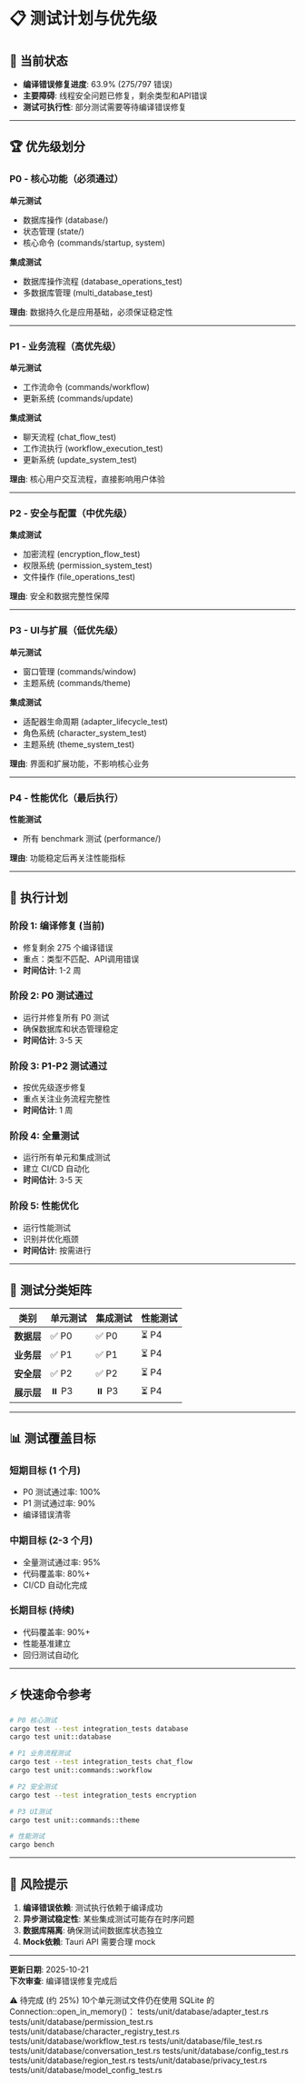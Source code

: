 # 📋 测试计划与优先级

## 🎯 当前状态
- **编译错误修复进度**: 63.9% (275/797 错误)
- **主要障碍**: 线程安全问题已修复，剩余类型和API错误
- **测试可执行性**: 部分测试需要等待编译错误修复

---

## 🏆 优先级划分

### P0 - 核心功能（必须通过）
**单元测试**
- 数据库操作 (database/)
- 状态管理 (state/)
- 核心命令 (commands/startup, system)

**集成测试**
- 数据库操作流程 (database_operations_test)
- 多数据库管理 (multi_database_test)

**理由**: 数据持久化是应用基础，必须保证稳定性

---

### P1 - 业务流程（高优先级）
**单元测试**
- 工作流命令 (commands/workflow)
- 更新系统 (commands/update)

**集成测试**
- 聊天流程 (chat_flow_test)
- 工作流执行 (workflow_execution_test)
- 更新系统 (update_system_test)

**理由**: 核心用户交互流程，直接影响用户体验

---

### P2 - 安全与配置（中优先级）
**集成测试**
- 加密流程 (encryption_flow_test)
- 权限系统 (permission_system_test)
- 文件操作 (file_operations_test)

**理由**: 安全和数据完整性保障

---

### P3 - UI与扩展（低优先级）
**单元测试**
- 窗口管理 (commands/window)
- 主题系统 (commands/theme)

**集成测试**
- 适配器生命周期 (adapter_lifecycle_test)
- 角色系统 (character_system_test)
- 主题系统 (theme_system_test)

**理由**: 界面和扩展功能，不影响核心业务

---

### P4 - 性能优化（最后执行）
**性能测试**
- 所有 benchmark 测试 (performance/)

**理由**: 功能稳定后再关注性能指标

---

## 📅 执行计划

### 阶段 1: 编译修复 (当前)
- 修复剩余 275 个编译错误
- 重点：类型不匹配、API调用错误
- **时间估计**: 1-2 周

### 阶段 2: P0 测试通过
- 运行并修复所有 P0 测试
- 确保数据库和状态管理稳定
- **时间估计**: 3-5 天

### 阶段 3: P1-P2 测试通过
- 按优先级逐步修复
- 重点关注业务流程完整性
- **时间估计**: 1 周

### 阶段 4: 全量测试
- 运行所有单元和集成测试
- 建立 CI/CD 自动化
- **时间估计**: 3-5 天

### 阶段 5: 性能优化
- 运行性能测试
- 识别并优化瓶颈
- **时间估计**: 按需进行

---

## 🎪 测试分类矩阵

| 类别 | 单元测试 | 集成测试 | 性能测试 |
|------|---------|---------|---------|
| **数据层** | ✅ P0 | ✅ P0 | ⏳ P4 |
| **业务层** | ✅ P1 | ✅ P1 | ⏳ P4 |
| **安全层** | ✅ P2 | ✅ P2 | ⏳ P4 |
| **展示层** | ⏸️ P3 | ⏸️ P3 | ⏳ P4 |

---

## 📊 测试覆盖目标

### 短期目标 (1 个月)
- P0 测试通过率: 100%
- P1 测试通过率: 90%
- 编译错误清零

### 中期目标 (2-3 个月)
- 全量测试通过率: 95%
- 代码覆盖率: 80%+
- CI/CD 自动化完成

### 长期目标 (持续)
- 代码覆盖率: 90%+
- 性能基准建立
- 回归测试自动化

---

## ⚡ 快速命令参考

```bash
# P0 核心测试
cargo test --test integration_tests database
cargo test unit::database

# P1 业务流程测试
cargo test --test integration_tests chat_flow
cargo test unit::commands::workflow

# P2 安全测试
cargo test --test integration_tests encryption

# P3 UI测试
cargo test unit::commands::theme

# 性能测试
cargo bench
```

---

## 🚨 风险提示

1. **编译错误依赖**: 测试执行依赖于编译成功
2. **异步测试稳定性**: 某些集成测试可能存在时序问题
3. **数据库隔离**: 确保测试间数据库状态独立
4. **Mock依赖**: Tauri API 需要合理 mock

---

**更新日期**: 2025-10-21  
**下次审查**: 编译错误修复完成后

⚠️ 待完成 (约 25%)
10个单元测试文件仍在使用 SQLite 的 Connection::open_in_memory()：
tests/unit/database/adapter_test.rs
tests/unit/database/permission_test.rs
tests/unit/database/character_registry_test.rs
tests/unit/database/workflow_test.rs
tests/unit/database/file_test.rs
tests/unit/database/conversation_test.rs
tests/unit/database/config_test.rs
tests/unit/database/region_test.rs
tests/unit/database/privacy_test.rs
tests/unit/database/model_config_test.rs